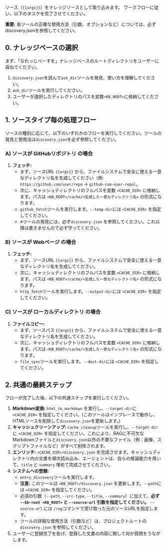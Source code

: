 
ソース（`{{args}}`）をナレッジソースとして取り込みます。
ワークフローに従い、以下のタスクを完了させてください。

**重要:** 各ツールの正確な使用方法（引数、オプションなど）については、必ず discovery.jsonを参照してください。

## 0. ナレッジベースの選択
まず、「なれっじべーすを」ナレッジベースのルートディレクトリをユーザーに尋ねてください。
1. `discovery.json`を読んで`ask_dir`ツールを発見、使い方を理解してください。
2. `ask_dir`ツールを実行してください。
3. ユーザーが選択したディレクトリのパスを変数`<KB_ROOT>`に格納してください。

## 1. ソースタイプ毎の処理フロー
ソースの種別に応じて、以下のいずれかのフローを実行してください。ツールの発見と使用法は`discovery.json`を必ず参照してください。

### A) ソースが GitHubリポジトリ の場合
1.  **フェッチ:**
    - まず、ソースURL `{{args}}` から、ファイルシステムで安全に使える一意なディレクトリ名を生成してください（例: `https://github.com/user/repo` -> `github-com-user-repo`）。
    - 次に、キャッシュディレクトリのフルパスを変数 `<CACHE_DIR>` に格納します。パスは `<KB_ROOT>/cache/<生成した一意なディレクトリ名>` の形式になります。
    - `github_fetch`ツールを実行します。`--temp-dir`には `<CACHE_DIR>` を指定してください。
    - ※ツールの発見には、必ず`discovery.json` を参照してください。これ以降は書きませんので必ず守ってください。

### B) ソースが Webページ の場合
1.  **フェッチ:**
    - まず、ソースURL `{{args}}` から、ファイルシステムで安全に使える一意なディレクトリ名を生成してください。
    - 次に、キャッシュディレクトリのフルパスを変数 `<CACHE_DIR>` に格納します。パスは `<KB_ROOT>/cache/<生成した一意なディレクトリ名>` の形式になります。
    - `http_fetch`ツールを実行します。`--output-dir`には `<CACHE_DIR>` を指定してください。

### C) ソースが ローカルディレクトリ の場合
1.  **ファイルコピー:**
    - まず、ソースパス `{{args}}` から、ファイルシステムで安全に使える一意なディレクトリ名を生成してください。
    - 次に、キャッシュディレクトリのフルパスを変数 `<CACHE_DIR>` に格納します。パスは `<KB_ROOT>/cache/<生成した一意なディレクトリ名>` の形式になります。
    - `file_sync`ツールを実行します。`--dest-dir`には `<CACHE_DIR>` を指定してください。

## 2. 共通の最終ステップ
フローが完了した後、以下の共通ステップを実行してください。
1.  **Markdown変換:** `html_to_markdown` を実行し、`--target-dir`に `<CACHE_DIR>` を指定してください。(このツールはインプレースで動作し、HTMLソースを削除して`discovery.json`を更新します。)
2.  **キャッシュクリーンアップ:** `cache_cleanup`ツールを実行し、`--target-dir`に `<CACHE_DIR>` を指定してください。これにより、RAGに不可欠なMarkdownファイルと`discovery.json`以外の不要なファイル（例：画像、スクリプトファイルなど）がすべて削除されます。
3.  **エンリッチ:** `<CACHE_DIR>/discovery.json` を完成させます。キャッシュディレクトリ内の文書を順次読み込み、エージェントは、自らの推論能力を用いて、`title` と `summary` 埋めて完成させてください。
4.  **システムへの登録:**
    - `entry_discovery`ツールを実行します。
    - **注意:** このツールは `<KB_ROOT>/discovery.json` を更新します。`--path`には `<CACHE_DIR>` を指定してください。
    - 必須の引数（`--path`, `--src-type`, `--title`, `--summary`）に加えて、**必ず `--kb-root <KB_ROOT>` と `--source-url` 引数を指定してください。** `--source-url` には `/rag`コマンドで受け取った元のソースURLを指定します。
    - ツールの詳細な使用方法（引数など）は、プロジェクトルートの`discovery.json` を参照してください。
5.  ユーザーに登録完了を告げ、登録した文書の内容に関して何か質問をうながします。